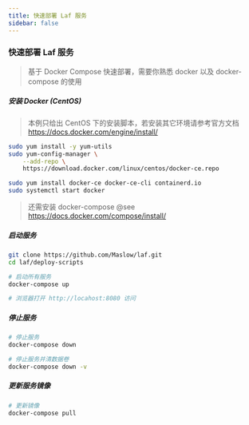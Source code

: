 ```yaml
---
title: 快速部署 Laf 服务
sidebar: false
---
```


### 快速部署 Laf 服务

> 基于 Docker Compose 快速部署，需要你熟悉 docker 以及 docker-compose 的使用

##### 安装 Docker  (CentOS)

> 本例只给出 CentOS 下的安装脚本，若安装其它环境请参考官方文档 https://docs.docker.com/engine/install/

```sh
sudo yum install -y yum-utils
sudo yum-config-manager \
    --add-repo \
    https://download.docker.com/linux/centos/docker-ce.repo

sudo yum install docker-ce docker-ce-cli containerd.io
sudo systemctl start docker

```

> 还需安装 docker-compose @see  https://docs.docker.com/compose/install/

##### 启动服务

```sh
git clone https://github.com/Maslow/laf.git
cd laf/deploy-scripts

# 启动所有服务
docker-compose up

# 浏览器打开 http://locahost:8080 访问

```

##### 停止服务

```sh
# 停止服务
docker-compose down

# 停止服务并清数据卷
docker-compose down -v
```

##### 更新服务镜像

```sh
# 更新镜像
docker-compose pull
```
